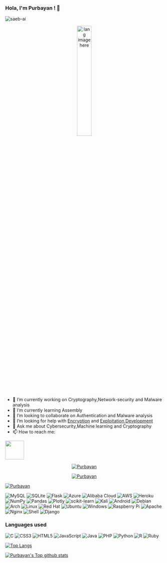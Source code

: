 


### Hola, I'm Purbayan  ! 👋 

<p align="left"> <img src="https://komarev.com/ghpvc/?username=Purbayan2014&label=Profile%20views&color=0e75b6&style=flat" alt="saeb-ai" /> </p>


<p align="center"><img width="30%" src="https://github.com/alansmathew/alansmathew/raw/master/lang.gif" alt="lang image here" /></p>


- 🔭 I’m currently working on Cryptography,Network-security and Malware analysis
- 🌱 I’m currently learning Assembly
- 👯 I’m looking to collaborate on Authentication and Malware analysis
- 🤔 I’m looking for help with [Encryption](https://github.com/Purbayan2014/Hashing-Encryption) and [Exploitation Development](https://github.com/Purbayan2014/Exploitation-Deveploment)
- 💬 Ask me about Cybersecurity,Machine learning and Cryptography
- 📫 How to reach me:  

<img src="https://media.giphy.com/media/LnQjpWaON8nhr21vNW/giphy.gif" width="60">

<p align="center"> <a href="https://www.linkedin.com/in/purbayan-majumder-2799631a3/" target="blank"><img src="https://img.shields.io/badge/LinkedIn-0077B5?style=for-the-badge&logo=linkedin&logoColor=white" alt="Purbayan" /></a> </p>  <p align="center"> <a href="https://twitter.com/XNS_07" target="blank"><img src="https://img.shields.io/badge/Twitter-1DA1F2?style=for-the-badge&logo=twitter&logoColor=white" alt="Purbayan" /></a> </p>
  
<p align="left"> <a href="https://twitter.com/XNS_07" target="blank"><img src="https://img.shields.io/twitter/follow/XNS_07?logo=twitter&style=for-the-badge" alt="Purbayan" /></a> </p>

![MySQL](https://img.shields.io/badge/mysql-%2300f.svg?style=for-the-badge&logo=mysql&logoColor=white)
![SQLite](https://img.shields.io/badge/sqlite-%2307405e.svg?style=for-the-badge&logo=sqlite&logoColor=white)
![Flask](https://img.shields.io/badge/flask-%23000.svg?style=for-the-badge&logo=flask&logoColor=white)
![Azure](https://img.shields.io/badge/azure-%230072C6.svg?style=for-the-badge&logo=microsoftazure&logoColor=white)
![Alibaba Cloud](https://img.shields.io/badge/AlibabaCloud-%23FF6701.svg?style=for-the-badge&logo=alibabacloud&logoColor=white)
![AWS](https://img.shields.io/badge/AWS-%23FF9900.svg?style=for-the-badge&logo=amazon-aws&logoColor=white)
![Heroku](https://img.shields.io/badge/heroku-%23430098.svg?style=for-the-badge&logo=heroku&logoColor=white)
![NumPy](https://img.shields.io/badge/numpy-%23013243.svg?style=for-the-badge&logo=numpy&logoColor=white)
![Pandas](https://img.shields.io/badge/pandas-%23150458.svg?style=for-the-badge&logo=pandas&logoColor=white)
![Plotly](https://img.shields.io/badge/Plotly-%233F4F75.svg?style=for-the-badge&logo=plotly&logoColor=white)
![scikit-learn](https://img.shields.io/badge/scikit--learn-%23F7931E.svg?style=for-the-badge&logo=scikit-learn&logoColor=white)
![Kali](https://img.shields.io/badge/Kali-268BEE?style=for-the-badge&logo=kalilinux&logoColor=white)
![Android](https://img.shields.io/badge/Android-3DDC84?style=for-the-badge&logo=android&logoColor=white)
![Debian](https://img.shields.io/badge/Debian-D70A53?style=for-the-badge&logo=debian&logoColor=white)
![Arch](https://img.shields.io/badge/Arch%20Linux-1793D1?logo=arch-linux&logoColor=fff&style=for-the-badge)
![Linux](https://img.shields.io/badge/Linux-FCC624?style=for-the-badge&logo=linux&logoColor=black)
![Red Hat](https://img.shields.io/badge/Red%20Hat-EE0000?style=for-the-badge&logo=redhat&logoColor=white)
![Ubuntu](https://img.shields.io/badge/Ubuntu-E95420?style=for-the-badge&logo=ubuntu&logoColor=white)
![Windows](https://img.shields.io/badge/Windows-0078D6?style=for-the-badge&logo=windows&logoColor=white)
![Raspberry Pi](https://img.shields.io/badge/-RaspberryPi-C51A4A?style=for-the-badge&logo=Raspberry-Pi)
![Apache](https://img.shields.io/badge/apache-%23D42029.svg?style=for-the-badge&logo=apache&logoColor=white)
![Nginx](https://img.shields.io/badge/nginx-%23009639.svg?style=for-the-badge&logo=nginx&logoColor=white)
![Shell](https://img.shields.io/badge/Shell_Script-121011?style=for-the-badge&logo=gnu-bash&logoColor=white)
![Django](https://img.shields.io/badge/Django-092E20?style=for-the-badge&logo=django&logoColor=white)

### Languages used 
![C](https://img.shields.io/badge/c-%2300599C.svg?style=for-the-badge&logo=c&logoColor=white)
![CSS3](https://img.shields.io/badge/css3-%231572B6.svg?style=for-the-badge&logo=css3&logoColor=white)
![HTML5](https://img.shields.io/badge/html5-%23E34F26.svg?style=for-the-badge&logo=html5&logoColor=white)
![JavaScript](https://img.shields.io/badge/javascript-%23323330.svg?style=for-the-badge&logo=javascript&logoColor=%23F7DF1E)
![Java](https://img.shields.io/badge/java-%23ED8B00.svg?style=for-the-badge&logo=java&logoColor=white)
![PHP](https://img.shields.io/badge/php-%23777BB4.svg?style=for-the-badge&logo=php&logoColor=white)
![Python](https://img.shields.io/badge/python-3670A0?style=for-the-badge&logo=python&logoColor=ffdd54)
![R](https://img.shields.io/badge/r-%23276DC3.svg?style=for-the-badge&logo=r&logoColor=white)
![Ruby](https://img.shields.io/badge/ruby-%23CC342D.svg?style=for-the-badge&logo=ruby&logoColor=white)

[![Top Langs](https://github-readme-stats.vercel.app/api/top-langs/?username=Purbayan2014&theme=synthwave)](https://github.com/Purbayan2014)

[![Purbayan's Top github stats](https://github-readme-stats.vercel.app/api?username=Purbayan2014&theme=blue-green)](https://github.com/Purbayan2014)






